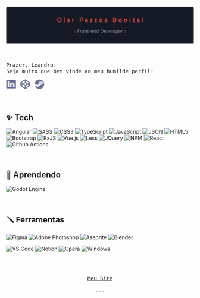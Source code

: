 <!--
**zKhiro/zKhiro** is a ✨ _special_ ✨ repository because its `README.md` (this file) appears on your GitHub profile.
-->
![Welcome Banner](./assets/README%20Banner.png)

</br>

<samp>Prazer, Leandro. </br>
Seja muito que bem vinde ao meu humilde perfil!</samp>

<a href="https://www.linkedin.com/in/leandro-matias/" target="_blank"><img width="26" height="26" src="./assets/icons/linkedin.svg"/></a> &nbsp; <a href="https://codepen.io/zkhiro" target="_blank"><img width="26" height="26" src="./assets/icons/codepen.svg"/></a> &nbsp; <a href="https://steamcommunity.com/id/khiro-san/" target="_blank"><img width="26" height="26" src="./assets/icons/steam.svg"/></a>

</br>

## ✨ Tech

![Angular](https://img.shields.io/badge/angular-%23DD0031.svg?style=for-the-badge&logo=angular&logoColor=white)
![SASS](https://img.shields.io/badge/SASS-hotpink.svg?style=for-the-badge&logo=SASS&logoColor=white)
![CSS3](https://img.shields.io/badge/css3-%231572B6.svg?style=for-the-badge&logo=css3&logoColor=white)
![TypeScript](https://img.shields.io/badge/typescript-%23007ACC.svg?style=for-the-badge&logo=typescript&logoColor=white)
![JavaScript](https://img.shields.io/badge/javascript-%23323330.svg?style=for-the-badge&logo=javascript&logoColor=%23F7DF1E)
![JSON](https://img.shields.io/badge/json-5E5C5C?style=for-the-badge&logo=json&logoColor=white)
![HTML5](https://img.shields.io/badge/html5-%23E34F26.svg?style=for-the-badge&logo=html5&logoColor=white)
![Bootstrap](https://img.shields.io/badge/Bootstrap-563D7C?style=for-the-badge&logo=bootstrap&logoColor=white)
![RxJS](https://img.shields.io/badge/rxjs-%23B7178C.svg?style=for-the-badge&logo=reactivex&logoColor=white)
![Vue.js](https://img.shields.io/badge/vuejs-%2335495e.svg?style=for-the-badge&logo=vuedotjs&logoColor=%234FC08D)
![Less](https://img.shields.io/badge/less-2B4C80?style=for-the-badge&logo=less&logoColor=white)
![JQuery](https://img.shields.io/badge/jQuery-0769AD?style=for-the-badge&logo=jquery&logoColor=white)
![NPM](https://img.shields.io/badge/npm-CB3837?style=for-the-badge&logo=npm&logoColor=white)
![React](https://img.shields.io/badge/react-%2320232a.svg?style=for-the-badge&logo=react&logoColor=%2361DAFB)
![Github Actions](https://img.shields.io/badge/Github%20Actions-282a2e?style=for-the-badge&logo=githubactions&logoColor=367cfe)

</br>

## 🌱 Aprendendo

![Godot Engine](https://img.shields.io/badge/GODOT-%23FFFFFF.svg?style=for-the-badge&logo=godot-engine)

</br>

## 🪛 Ferramentas

![Figma](https://img.shields.io/badge/figma-%23F24E1E.svg?style=for-the-badge&logo=figma&logoColor=white)
![Adobe Photoshop](https://img.shields.io/badge/adobe%20photoshop-%2331A8FF.svg?style=for-the-badge&logo=adobe%20photoshop&logoColor=white)
![Aseprite](https://img.shields.io/badge/Aseprite-FFFFFF?style=for-the-badge&logo=Aseprite&logoColor=#7D929E)
![Blender](https://img.shields.io/badge/blender-%23F5792A.svg?style=for-the-badge&logo=blender&logoColor=white)

![VS Code](https://img.shields.io/badge/VS%20Code-0078d7.svg?style=for-the-badge&logo=visual-studio-code&logoColor=white)
![Notion](https://img.shields.io/badge/Notion-%23000000.svg?style=for-the-badge&logo=notion&logoColor=white)
![Opera](https://img.shields.io/badge/Opera-FF1B2D?style=for-the-badge&logo=Opera&logoColor=white)
![Windows](https://img.shields.io/badge/Windows-0078D6?style=for-the-badge&logo=windows&logoColor=white)

</br>
</br>

<p align="center">
  <a href="https://zkhiro.github.io" target="_blank">
    <samp>Meu Site</samp>
  </a>
</p>
<p align="center"><samp align="center">...</samp></p>
